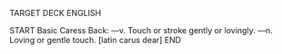 TARGET DECK
ENGLISH

START
Basic
Caress
Back: —v. Touch or stroke gently or lovingly. —n. Loving or gentle touch. [latin carus dear]
END
